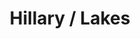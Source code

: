 ---
ee_id: '4175'
site: '1'
type: '2'
url: 2014-097-hillary-lakes
title: Hillary / Lakes
year: '2014'
display_year: '2014'
medium: 1920x1080 H.264/MPEG-4 Part 10 looped digital file (from ​lossless ​Quicktime
  Animation master), media player, 70” flatscreen, armature, various cables
dims: 79 x 36 1/2 x 11 inches
pitch:
ps:
live_url:
related:
youtube:
related_code:
imgs: hillary-lakes-2014-097-full-still-3-database-team.jpg
subheading:
download:
add_credit:
add_credits:
commission:
layout: things-i-made
---